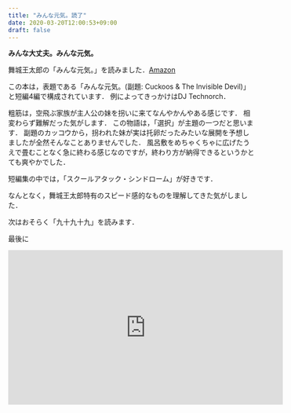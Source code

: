 ```yaml
---
title: "みんな元気。読了"
date: 2020-03-20T12:00:53+09:00
draft: false
---
```


**みんな大丈夫。みんな元気。**

舞城王太郎の「みんな元気。」を読みました．[Amazon](https://www.amazon.co.jp/%E3%81%BF%E3%82%93%E3%81%AA%E5%85%83%E6%B0%97%E3%80%82-%E8%88%9E%E5%9F%8E%E7%8E%8B%E5%A4%AA%E9%83%8E-ebook/dp/B00CL6N332/ref=sr_1_5?__mk_ja_JP=%E3%82%AB%E3%82%BF%E3%82%AB%E3%83%8A&dchild=1&keywords=%E3%81%BF%E3%82%93%E3%81%AA%E5%85%83%E6%B0%97&qid=1584673351&sr=8-5)

この本は，表題である「みんな元気。(副題: Cuckoos & The Invisible Devil)」と短編4編で構成されています．
例によってきっかけはDJ Technorch．

粗筋は，空飛ぶ家族が主人公の妹を拐いに来てなんやかんやある感じです．
相変わらず難解だった気がします．
この物語は，「選択」が主題の一つだと思います．
副題のカッコウから，拐われた妹が実は托卵だったみたいな展開を予想しましたが全然そんなことありませんでした．
風呂敷をめちゃくちゃに広げたうえで畳むことなく急に終わる感じなのですが，終わり方が納得できるというかとても爽やかでした．

短編集の中では，「スクールアタック・シンドローム」が好きです．

なんとなく，舞城王太郎特有のスピード感的なものを理解してきた気がしました．

次はおそらく「九十九十九」を読みます．

最後に
<iframe width="560" height="315" src="https://www.youtube.com/embed/-71fQjkZ0X8" frameborder="0" allow="accelerometer; autoplay; encrypted-media; gyroscope; picture-in-picture" allowfullscreen></iframe>
